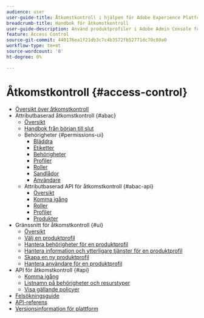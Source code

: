 ```yaml
---
audience: user
user-guide-title: Åtkomstkontroll i hjälpen för Adobe Experience Platform
breadcrumb-title: Handbok för åtkomstkontroll
user-guide-description: Använd produktprofiler i Adobe Admin Console för att länka användare med behörigheter och sandlådor.
feature: Access Control
source-git-commit: 440176ea1f21db3c7c4b3572fb52771dc70c80a0
workflow-type: tm+mt
source-wordcount: '0'
ht-degree: 0%

---
```



# Åtkomstkontroll {#access-control}

* [Översikt över åtkomstkontroll](home.md)
* Attributbaserad åtkomstkontroll {#abac}
   * [Översikt](abac/overview.md)
   * [Handbok från början till slut](abac/end-to-end-guide.md)
   * Behörigheter {#permissions-ui}
      * [Bläddra](abac/ui/browse.md)
      * [Etiketter](abac/ui/labels.md)
      * [Behörigheter](abac/ui/permissions.md)
      * [Profiler](abac/ui/policies.md)
      * [Roller](abac/ui/roles.md)
      * [Sandlådor](abac/ui/sandboxes.md)
      * [Användare](abac/ui/users.md)
   * Attributbaserad API för åtkomstkontroll {#abac-api}
      * [Översikt](abac/api/overview.md)
      * [Komma igång](abac/api/getting-started.md)
      * [Roller](abac/api/roles.md)
      * [Profiler](abac/api/policies.md)
      * [Produkter](abac/api/products.md)
* Gränssnitt för åtkomstkontroll {#ui}
   * [Översikt](ui/overview.md)
   * [Välj en produktprofil](ui/browse.md)
   * [Hantera behörigheter för en produktprofil](ui/permissions.md)
   * [Hantera information och ytterligare tjänster för en produktprofil](ui/details-and-services.md)
   * [Skapa en ny produktprofil](ui/create-profile.md)
   * [Hantera användare för en produktprofil](ui/users.md)
* API för åtkomstkontroll {#api}
   * [Komma igång](api/getting-started.md)
   * [Listnamn på behörigheter och resurstyper](api/permissions-and-resource-types.md)
   * [Visa gällande policyer](api/effective-policies.md)
* [Felsökningsguide](troubleshooting-guide.md)
* [API-referens](https://www.adobe.io/experience-platform-apis/references/access-control/)
* [Versionsinformation för plattform](https://www.adobe.com/go/platform-release-notes-en)